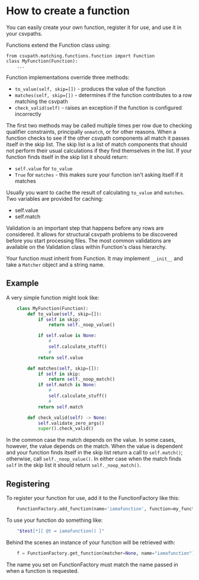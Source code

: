 
# How to create a function

You can easily create your own function, register it for use, and use it in your csvpaths.

Functions extend the Function class using:

    from csvpath.matching.functions.function import Function
    class MyFunction(Function):
        ...

Function implementations override three methods:

- `to_value(self, skip=[])` - produces the value of the function
- `matches(self, skip=[])` - determines if the function contributes to a row matching the csvpath
- `check_valid(self)` - raises an exception if the function is configured incorrectly

The first two methods may be called multiple times per row due to checking qualifier constraints, principally `onmatch`, or for other reasons. When a function checks to see if the other csvpath components all match it passes itself in the skip list. The skip list is a list of match components that should not perform their usual calculations if they find themselves in the list. If your function finds itself in the skip list it should return:

- `self.value` for `to_value`
- `True` for `matches` - this makes sure your function isn't asking itself if it matches

Usually you want to cache the result of calculating `to_value` and `matches`. Two variables are provided for caching:

- self.value
- self.match

Validation is an important step that happens before any rows are considered. It allows for structural csvpath problems to be discovered before you start processing files. The most common validations are available on the Validation class within Function's class hierarchy.

Your function must inherit from Function. It may implement `__init__` and take a `Matcher` object and a string name.

## Example

A very simple function might look like:

```python
    class MyFunction(Function):
        def to_value(self, skip=[]):
            if self in skip:
                return self._noop_value()

            if self.value is None:
                #
                self.calculate_stuff()
                #
            return self.value

        def matches(self, skip=[]):
            if self in skip:
                return self._noop_match()
            if self.match is None:
                #
                self.calculate_stuff()
                #
            return self.match

        def check_valid(self) -> None:
            self.validate_zero_args()
            super().check_valid()
```

In the common case the match depends on the value. In some cases, however, the value depends on the match. When the value is dependent and your function finds itself in the skip list return a call to `self.match()`; otherwise, call `self._noop_value()`. In either case when the match finds `self` in the skip list it should return `self._noop_match()`.

## Registering

To register your function for use, add it to the FunctionFactory like this:

```python
    FunctionFactory.add_function(name='iamafunction', function=my_function_instance)
```

To use your function do something like:

```bash
    "$test[*][ @t = iamafunction() ]"
```

Behind the scenes an instance of your function will be retrieved with:

```python
    f = FunctionFactory.get_function(matcher=None, name="iamafunction")
```

The name you set on FunctionFactory must match the name passed in when a function is requested.

